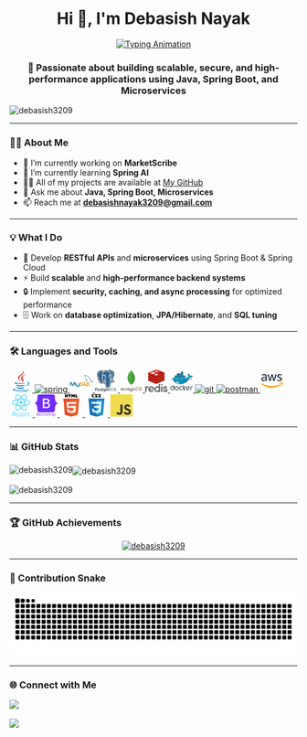 <h1 align="center">Hi 👋, I'm Debasish Nayak</h1>

<!-- Typing Animation -->
<p align="center">
  <a href="https://git.io/typing-svg">
    <img src="https://readme-typing-svg.herokuapp.com?size=24&duration=3000&color=F75C7E&center=true&vCenter=true&lines=Java+Backend+Developer;Spring+Boot+%7C+Microservices;Scalable+%26+High-Performance+Apps;Always+Learning+New+Things" alt="Typing Animation" />
  </a>
</p>

<h3 align="center">🚀 Passionate about building scalable, secure, and high-performance applications using Java, Spring Boot, and Microservices</h3>

<p align="left"> 
  <img src="https://komarev.com/ghpvc/?username=debasish3209&label=Profile%20views&color=0e75b6&style=flat" alt="debasish3209" /> 
</p>

---

### 👨‍💻 About Me
- 🔭 I’m currently working on **MarketScribe**  
- 🌱 I’m currently learning **Spring AI**  
- 👨‍💻 All of my projects are available at [My GitHub](https://github.com/Debasish3209/Debasish3209)  
- 💬 Ask me about **Java, Spring Boot, Microservices**  
- 📫 Reach me at **debasishnayak3209@gmail.com**  

---

### 💡 What I Do
- 🚀 Develop **RESTful APIs** and **microservices** using Spring Boot & Spring Cloud  
- ⚡ Build **scalable** and **high-performance backend systems**  
- 🔒 Implement **security, caching, and async processing** for optimized performance  
- 🗄️ Work on **database optimization**, **JPA/Hibernate**, and **SQL tuning**  

---

### 🛠️ Languages and Tools
<p align="left"> 
  <a href="https://www.java.com" target="_blank" rel="noreferrer"> 
    <img src="https://raw.githubusercontent.com/devicons/devicon/master/icons/java/java-original.svg" alt="java" width="40" height="40"/> 
  </a>
  <a href="https://spring.io/" target="_blank" rel="noreferrer"> 
    <img src="https://www.vectorlogo.zone/logos/springio/springio-icon.svg" alt="spring" width="40" height="40"/> 
  </a>
  <a href="https://www.mysql.com/" target="_blank" rel="noreferrer"> 
    <img src="https://raw.githubusercontent.com/devicons/devicon/master/icons/mysql/mysql-original-wordmark.svg" alt="mysql" width="40" height="40"/> 
  </a>
  <a href="https://www.postgresql.org" target="_blank" rel="noreferrer"> 
    <img src="https://raw.githubusercontent.com/devicons/devicon/master/icons/postgresql/postgresql-original-wordmark.svg" alt="postgresql" width="40" height="40"/> 
  </a>
  <a href="https://www.mongodb.com/" target="_blank" rel="noreferrer"> 
    <img src="https://raw.githubusercontent.com/devicons/devicon/master/icons/mongodb/mongodb-original-wordmark.svg" alt="mongodb" width="40" height="40"/> 
  </a>
  <a href="https://redis.io" target="_blank" rel="noreferrer"> 
    <img src="https://raw.githubusercontent.com/devicons/devicon/master/icons/redis/redis-original-wordmark.svg" alt="redis" width="40" height="40"/> 
  </a>
  <a href="https://www.docker.com/" target="_blank" rel="noreferrer"> 
    <img src="https://raw.githubusercontent.com/devicons/devicon/master/icons/docker/docker-original-wordmark.svg" alt="docker" width="40" height="40"/> 
  </a>
  <a href="https://git-scm.com/" target="_blank" rel="noreferrer"> 
    <img src="https://www.vectorlogo.zone/logos/git-scm/git-scm-icon.svg" alt="git" width="40" height="40"/> 
  </a>
  <a href="https://postman.com" target="_blank" rel="noreferrer"> 
    <img src="https://www.vectorlogo.zone/logos/getpostman/getpostman-icon.svg" alt="postman" width="40" height="40"/> 
  </a>
  <a href="https://aws.amazon.com" target="_blank" rel="noreferrer"> 
    <img src="https://raw.githubusercontent.com/devicons/devicon/master/icons/amazonwebservices/amazonwebservices-original-wordmark.svg" alt="aws" width="40" height="40"/> 
  </a>
  <a href="https://reactjs.org/" target="_blank" rel="noreferrer"> 
    <img src="https://raw.githubusercontent.com/devicons/devicon/master/icons/react/react-original-wordmark.svg" alt="react" width="40" height="40"/> 
  </a>
  <a href="https://getbootstrap.com" target="_blank" rel="noreferrer"> 
    <img src="https://raw.githubusercontent.com/devicons/devicon/master/icons/bootstrap/bootstrap-plain-wordmark.svg" alt="bootstrap" width="40" height="40"/> 
  </a>
  <a href="https://www.w3.org/html/" target="_blank" rel="noreferrer"> 
    <img src="https://raw.githubusercontent.com/devicons/devicon/master/icons/html5/html5-original-wordmark.svg" alt="html5" width="40" height="40"/> 
  </a>
  <a href="https://www.w3schools.com/css/" target="_blank" rel="noreferrer"> 
    <img src="https://raw.githubusercontent.com/devicons/devicon/master/icons/css3/css3-original-wordmark.svg" alt="css3" width="40" height="40"/> 
  </a>
  <a href="https://developer.mozilla.org/en-US/docs/Web/JavaScript" target="_blank" rel="noreferrer"> 
    <img src="https://raw.githubusercontent.com/devicons/devicon/master/icons/javascript/javascript-original.svg" alt="javascript" width="40" height="40"/> 
  </a>
</p>

---

### 📊 GitHub Stats
<p>
  <img align="left" src="https://github-readme-stats.vercel.app/api/top-langs?username=debasish3209&show_icons=true&locale=en&layout=compact&theme=tokyonight" alt="debasish3209" />
</p>

<p>
  <img align="center" src="https://github-readme-stats.vercel.app/api?username=debasish3209&show_icons=true&locale=en&theme=tokyonight" alt="debasish3209" />
</p>

<p>
  <img align="center" src="https://github-readme-streak-stats.herokuapp.com/?user=debasish3209&theme=tokyonight" alt="debasish3209" />
</p>

---

### 🏆 GitHub Achievements
<p align="center"> 
  <a href="https://github.com/ryo-ma/github-profile-trophy">
    <img src="https://github-profile-trophy.vercel.app/?username=debasish3209&theme=tokyonight&margin-w=15&margin-h=15" alt="debasish3209" />
  </a> 
</p>

---

### 🐍 Contribution Snake
<p align="center">
  <img src="https://github.com/Debasish3209/Debasish3209/blob/output/github-contribution-grid-snake.svg" alt="snake animation" />
</p>

---

### 🌐 Connect with Me
<div align="left">
  
 [<img src="https://img.shields.io/static/v1?message=Gmail&logo=gmail&label=&color=D14836&logoColor=white&labelColor=&style=for-the-badge" height="35" />](mailto:nayakdebasish707@gmail.com)

 [<img src="https://img.shields.io/static/v1?message=LinkedIn&logo=linkedin&label=&color=0077B5&logoColor=white&labelColor=&style=for-the-badge" height="35" />](https://www.linkedin.com/in/debasish-nayak-844597226/)
</div>
